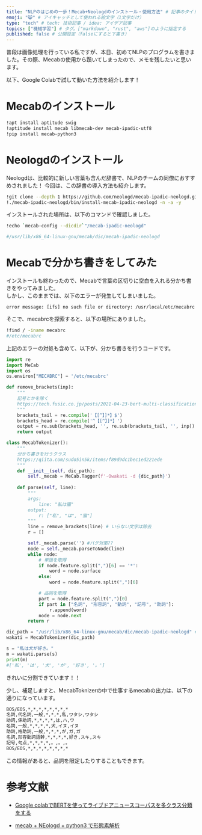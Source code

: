 ```yaml
---
title: "NLPのはじめの一歩！Mecab+Neologdのインストール・使用方法" # 記事のタイトル
emoji: "😸" # アイキャッチとして使われる絵文字（1文字だけ）
type: "tech" # tech: 技術記事 / idea: アイデア記事
topics: ["機械学習"] # タグ。["markdown", "rust", "aws"]のように指定する
published: false # 公開設定（falseにすると下書き）
---
```



普段は画像処理を行っている私ですが、本日、初めてNLPのプログラムを書きました。その際、Mecabの使用から躓いてしまったので、メモを残したいと思います。

以下、Google Colabで試して動いた方法を紹介します！


# Mecabのインストール

```bash
!apt install aptitude swig
!aptitude install mecab libmecab-dev mecab-ipadic-utf8
!pip install mecab-python3
```

# Neologdのインストール
Neologdは、比較的に新しい言葉も含んだ辞書で、NLPのチームの同僚におすすめされました！
今回は、この辞書の導入方法も紹介します。
``` bash
!git clone --depth 1 https://github.com/neologd/mecab-ipadic-neologd.git
!./mecab-ipadic-neologd/bin/install-mecab-ipadic-neologd -n -a -y
```

インストールされた場所は、以下のコマンドで確認しました。

```bash
!echo `mecab-config --dicdir`"/mecab-ipadic-neologd"

#/usr/lib/x86_64-linux-gnu/mecab/dic/mecab-ipadic-neologd
```

# Mecabで分かち書きをしてみた

インストールも終わったので、Mecabで言葉の区切りに空白を入れる分かち書きをやってみました。  
しかし、このままでは、以下のエラーが発生してしまいました。

```
error message: [ifs] no such file or directory: /usr/local/etc/mecabrc 
```

そこで、mecabrcを探索すると、以下の場所にありました。
```bash
!find / -iname mecabrc
#/etc/mecabrc
```

上記のエラーの対処も含めて、以下が、分かち書きを行うコードです。

```python
import re
import MeCab
import os
os.environ["MECABRC"] = '/etc/mecabrc'

def remove_brackets(inp):
    """
    記号とかを除く
    https://tech.fusic.co.jp/posts/2021-04-23-bert-multi-classification/
    """
    brackets_tail = re.compile('【[^】]*】$')
    brackets_head = re.compile('^【[^】]*】')
    output = re.sub(brackets_head, '', re.sub(brackets_tail, '', inp))
    return output

class MecabTokenizer():
    """
    分かち書きを行うクラス
    https://qiita.com/sudo5in5k/items/f89d9dc1bec1ed221ede
    """
    def __init__(self, dic_path):
        self._mecab = MeCab.Tagger(f'-Owakati -d {dic_path}')
       
    def parse(self, line):
        """
        args:
            line: "私は猫"
        output:
            r: ["私", "は", "猫"]
        """
        line = remove_brackets(line) # いらない文字は除去
        r = []

        self._mecab.parse('') #バグ対策??
        node = self._mecab.parseToNode(line)
        while node:
            # 単語を取得
            if node.feature.split(",")[6] == '*':
                word = node.surface
            else:
                word = node.feature.split(",")[6]

            # 品詞を取得
            part = node.feature.split(",")[0]
            if part in ["名詞", "形容詞", "動詞", "記号", "助詞"]:
                r.append(word)
            node = node.next
        return r

```

```python
dic_path = "/usr/lib/x86_64-linux-gnu/mecab/dic/mecab-ipadic-neologd" # 辞書の場所
wakati = MecabTokenizer(dic_path)

s = "私は犬が好き。"
m = wakati.parse(s)
print(m)
#['私', 'は', '犬', 'が', '好き', '。']
```

きれいに分割できています！！

少し、補足しますと、MecabToknizerの中で仕事するmecabの出力は、以下の通りになっています。

```bash
BOS/EOS,*,*,*,*,*,*,*,*
名詞,代名詞,一般,*,*,*,私,ワタシ,ワタシ
助詞,係助詞,*,*,*,*,は,ハ,ワ
名詞,一般,*,*,*,*,犬,イヌ,イヌ
助詞,格助詞,一般,*,*,*,が,ガ,ガ
名詞,形容動詞語幹,*,*,*,*,好き,スキ,スキ
記号,句点,*,*,*,*,。,。,。
BOS/EOS,*,*,*,*,*,*,*,*
```
この情報があると、品詞を限定したりすることもできます。

# 参考文献

- [Google colabでBERTを使ってライブドアニュースコーパスを多クラス分類をする](https://tech.fusic.co.jp/posts/2021-04-23-bert-multi-classification/)

- [mecab + NEologd + python3 で形態素解析](https://qiita.com/sudo5in5k/items/f89d9dc1bec1ed221ede)